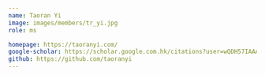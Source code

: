 ```yaml
---
name: Taoran Yi
image: images/members/tr_yi.jpg
role: ms

homepage: https://taoranyi.com/
google-scholar: https://scholar.google.com.hk/citations?user=wQDH57IAAAAJ&hl=zh-CN
github: https://github.com/taoranyi
---
```

